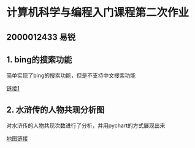 # 计算机科学与编程入门课程第二次作业
## 2000012433 易锐
## 1. bing的搜索功能
简单实现了bing的搜索功能，但是不支持中文搜索功能

[链接1](https://qihaiqianqiu0314.github.io/bing搜索.html)
## 2. 水浒传的人物共现分析图
对水浒传的人物共现次数进行了分析，并用pychart的方式展现出来

[地图链接](https://qihaiqianqiu0314.github.io/关系图-水浒传人物.html)

